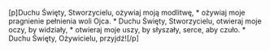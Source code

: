 [p]Duchu Święty, Stworzycielu, ożywiaj moją modlitwę, * ożywiaj moje pragnienie pełnienia woli Ojca. * Duchu Święty, Stworzycielu, otwieraj moje oczy, by widziały, * otwieraj moje uszy, by słyszały, serce, aby czuło. * Duchu Święty, Ożywicielu, przyjdź![/p]